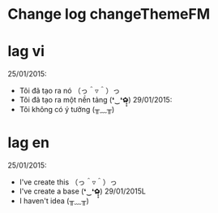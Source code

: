 # Change log changeThemeFM

# lag vi
25/01/2015:
* Tôi đã tạo ra nó  （っ＾▿＾）っ
* Tôi đã tạo ra một nền tảng (❛‿❛✿̶̥̥)
29/01/2015:
* Tôi không có ý tưởng (╥﹏╥)

# lag en
25/01/2015:
* I've create this （っ＾▿＾）っ
* I've create a base (❛‿❛✿̶̥̥)
29/01/2015L
* I haven't idea (╥﹏╥)
